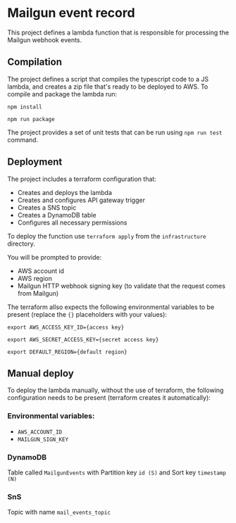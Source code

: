# Mailgun event record

This project defines a lambda function that is responsible for processing the Mailgun webhook events.

## Compilation
The project defines a script that compiles the typescript code to a JS lambda, and creates a zip file that's ready to be deployed to AWS.
To compile and package the lambda run:

`npm install`

`npm run package`

The project provides a set of unit tests that can be run using `npm run test` command.

## Deployment
The project includes a terraform configuration that:
* Creates and deploys the lambda
* Creates and configures API gateway trigger
* Creates a SNS topic
* Creates a DynamoDB table
* Configures all necessary permissions

To deploy the function use `terraform apply` from the `infrastructure` directory. 

You will be prompted to provide:
* AWS account id
* AWS region
* Mailgun HTTP webhook signing key (to validate that the request comes from Mailgun)

The terraform allso expects the following environmental variables to be present
(replace the `{}` placeholders with your values):

`export AWS_ACCESS_KEY_ID={access key}`

`export AWS_SECRET_ACCESS_KEY={secret access key}`

`export DEFAULT_REGION={default region}`

## Manual deploy
To deploy the lambda manually, without the use of terraform, the following configuration needs to be present (terraform creates it automatically):
### Environmental variables:
* `AWS_ACCOUNT_ID`
* `MAILGUN_SIGN_KEY`

### DynamoDB
Table called `MailgunEvents` with Partition key `id (S)` and Sort key `timestamp (N)`

### SnS
Topic with name `mail_events_topic`